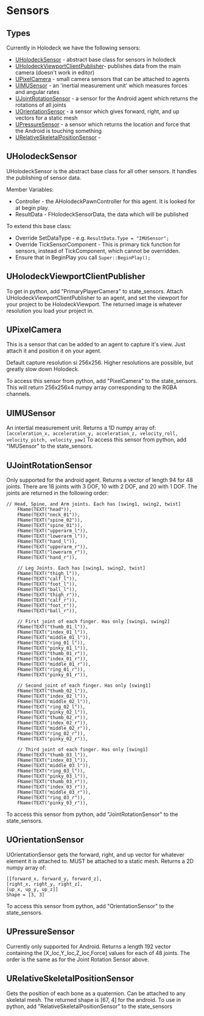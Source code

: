 # Sensors

## Types
Currently in Holodeck we have the following sensors:
* [UHolodeckSensor](#uholodecksensor) - abstract base class for sensors in holodeck
* [UHolodeckViewportClientPublisher](#uholodeckviewportclientpublisher)- publishes data from the main camera (doesn't work in editor)
* [UPixelCamera](#upixelcamera) - small camera sensors that can be attached to agents
* [UIMUSensor](#uimusensor) - an 'inertial measurement unit' which measures forces and angular rates
* [UJointRotationSensor](#ujointrotationsensor) - a sensor for the Android agent which returns the rotations of all joints
* [UOrientationSensor](#uorientationsensor) - a sensor which gives forward, right, and up vectors for a static mesh
* [UPressureSensor](#upressuresensor) - a sensor which returns the location and force that the Android is touching something
* [URelativeSkeletalPositionSensor](#urelativeskeletalpositionsensor) - 

## UHolodeckSensor
UHolodeckSensor is the abstract base class for all other sensors.
It handles the publishing of sensor data.

Member Variables:
* Controller - the AHolodeckPawnController for this agent. It is looked for at begin play.
* ResultData - FHolodeckSensorData, the data which will be published

To extend this base class:
* Override SetDataType - e.g. `ResultData.Type = "IMUSensor";`
* Override TickSensorComponent - This is primary tick function for sensors, instead of TickComponent, which cannot be overridden.
* Ensure that in BeginPlay you call `Super::BeginPlay();`

## UHolodeckViewportClientPublisher
To get in python, add "PrimaryPlayerCamera" to state_sensors.
Attach UHolodeckViewportClientPublisher to an agent, and set the viewport for your project to be HolodeckViewport.
The returned image is whatever resolution you load your project in.

## UPixelCamera
This is a sensor that can be added to an agent to capture it's view. Just attach it and position it on your agent.

Default capture resolution si 256x256. Higher resolutions are possible, but greatly slow down Holodeck.

To access this sensor from python, add "PixelCamera" to the state_sensors. This will return 256x256x4 numpy array corresponding to the RGBA channels.

## UIMUSensor
An intertial measurement unit.
Returns a 1D numpy array of:
`[acceleration_x, acceleration_y, acceleration_z, velocity_roll, velocity_pitch, velocity_yaw]`
To access this sensor from python, add "IMUSensor" to the state_sensors.

## UJointRotationSensor
Only supported for the android agent. Returns a vector of length 94 for 48 joints. 
There are 18 joints with 3 DOF, 10 with 2 DOF, and 20 with 1 DOF.
The joints are returned in the following order:
```
// Head, Spine, and Arm joints. Each has [swing1, swing2, twist]
	FName(TEXT("head")),
	FName(TEXT("neck_01")),
	FName(TEXT("spine_02")),
	FName(TEXT("spine_01")),
	FName(TEXT("upperarm_l")),
	FName(TEXT("lowerarm_l")),
	FName(TEXT("hand_l")),
	FName(TEXT("upperarm_r")),
	FName(TEXT("lowerarm_r")),
	FName(TEXT("hand_r")),

	// Leg Joints. Each has [swing1, swing2, twist]
	FName(TEXT("thigh_l")),
	FName(TEXT("calf_l")),
	FName(TEXT("foot_l")),
	FName(TEXT("ball_l")),
	FName(TEXT("thigh_r")),
	FName(TEXT("calf_r")),
	FName(TEXT("foot_r")),
	FName(TEXT("ball_r")),

	// First joint of each finger. Has only [swing1, swing2]
	FName(TEXT("thumb_01_l")),
	FName(TEXT("index_01_l")),
	FName(TEXT("middle_01_l")),
	FName(TEXT("ring_01_l")),
	FName(TEXT("pinky_01_l")),
	FName(TEXT("thumb_01_r")),
	FName(TEXT("index_01_r")),
	FName(TEXT("middle_01_r")),
	FName(TEXT("ring_01_r")),
	FName(TEXT("pinky_01_r")),

	// Second joint of each finger. Has only [swing1]
	FName(TEXT("thumb_02_l")),
	FName(TEXT("index_02_l")),
	FName(TEXT("middle_02_l")),
	FName(TEXT("ring_02_l")),
	FName(TEXT("pinky_02_l")),
	FName(TEXT("thumb_02_r")),
	FName(TEXT("index_02_r")),
	FName(TEXT("middle_02_r")),
	FName(TEXT("ring_02_r")),
	FName(TEXT("pinky_02_r")),

	// Third joint of each finger. Has only [swing1]
	FName(TEXT("thumb_03_l")),
	FName(TEXT("index_03_l")),
	FName(TEXT("middle_03_l")),
	FName(TEXT("ring_03_l")),
	FName(TEXT("pinky_03_l")),
	FName(TEXT("thumb_03_r")),
	FName(TEXT("index_03_r")),
	FName(TEXT("middle_03_r")),
	FName(TEXT("ring_03_r")),
	FName(TEXT("pinky_03_r")),
```
To access this sensor from python, add "JointRotationSensor" to the state_sensors.

## UOrientationSensor
UOrientationSensor gets the forward, right, and up vector for whatever element it is attached to.
MUST be attached to a static mesh.
Returns a 2D numpy array of:
```
[[forward_x, forward_y, forward_z],
[right_x, right_y, right_z],
[up_x, up_y, up_z]]
Shape = [3, 3]
```
To access this sensor from python, add "OrientationSensor" to the state_sensors.

## UPressureSensor
Currently only supported for Android.
Returns a length 192 vector containing the [X_loc,Y_loc,Z_loc,Force] values for each of 48 joints. The order is the same as for the Joint Rotation Sensor above.

## URelativeSkeletalPositionSensor
Gets the position of each bone as a quaternion. Can be attached to any skeletal mesh.
The returned shape is [67, 4] for the android.
To use in python, add "RelativeSkeletalPositionSensor" to the state_sensors
